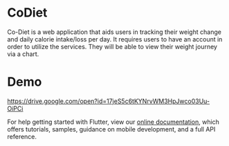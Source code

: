 # CoDiet

Co-Diet is a web application that aids users in tracking their weight change and daily calorie intake/loss per day. It requires users to have an account in order to utilize the services. They will be able to view their weight journey via a chart.

# Demo

https://drive.google.com/open?id=17jeS5c6tKYNrvWM3HpJwco03Uu-OiPCi


For help getting started with Flutter, view our
[online documentation](https://flutter.dev/docs), which offers tutorials,
samples, guidance on mobile development, and a full API reference.
